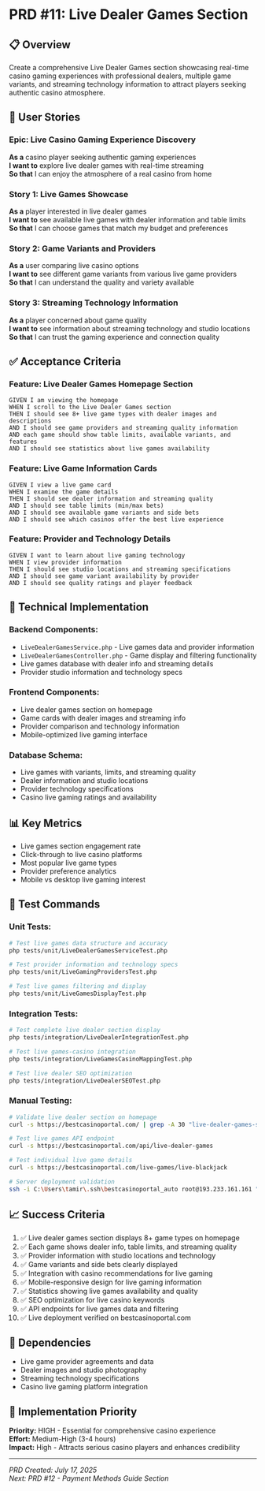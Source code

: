 # PRD #11: Live Dealer Games Section

## 📋 **Overview**
Create a comprehensive Live Dealer Games section showcasing real-time casino gaming experiences with professional dealers, multiple game variants, and streaming technology information to attract players seeking authentic casino atmosphere.

## 🎯 **User Stories**

### Epic: Live Casino Gaming Experience Discovery
**As a** casino player seeking authentic gaming experiences  
**I want to** explore live dealer games with real-time streaming  
**So that** I can enjoy the atmosphere of a real casino from home

### Story 1: Live Games Showcase
**As a** player interested in live dealer games  
**I want to** see available live games with dealer information and table limits  
**So that** I can choose games that match my budget and preferences

### Story 2: Game Variants and Providers
**As a** user comparing live casino options  
**I want to** see different game variants from various live game providers  
**So that** I can understand the quality and variety available

### Story 3: Streaming Technology Information
**As a** player concerned about game quality  
**I want to** see information about streaming technology and studio locations  
**So that** I can trust the gaming experience and connection quality

## ✅ **Acceptance Criteria**

### Feature: Live Dealer Games Homepage Section
```gherkin
GIVEN I am viewing the homepage
WHEN I scroll to the Live Dealer Games section
THEN I should see 8+ live game types with dealer images and descriptions
AND I should see game providers and streaming quality information
AND each game should show table limits, available variants, and features
AND I should see statistics about live games availability
```

### Feature: Live Game Information Cards
```gherkin
GIVEN I view a live game card
WHEN I examine the game details
THEN I should see dealer information and streaming quality
AND I should see table limits (min/max bets)
AND I should see available game variants and side bets
AND I should see which casinos offer the best live experience
```

### Feature: Provider and Technology Details
```gherkin
GIVEN I want to learn about live gaming technology
WHEN I view provider information
THEN I should see studio locations and streaming specifications
AND I should see game variant availability by provider
AND I should see quality ratings and player feedback
```

## 🔧 **Technical Implementation**

### Backend Components:
- `LiveDealerGamesService.php` - Live games data and provider information
- `LiveDealerGamesController.php` - Game display and filtering functionality
- Live games database with dealer info and streaming details
- Provider studio information and technology specs

### Frontend Components:
- Live dealer games section on homepage
- Game cards with dealer images and streaming info
- Provider comparison and technology information
- Mobile-optimized live gaming interface

### Database Schema:
- Live games with variants, limits, and streaming quality
- Dealer information and studio locations
- Provider technology specifications
- Casino live gaming ratings and availability

## 📊 **Key Metrics**
- Live games section engagement rate
- Click-through to live casino platforms
- Most popular live game types
- Provider preference analytics
- Mobile vs desktop live gaming interest

## 🧪 **Test Commands**

### Unit Tests:
```bash
# Test live games data structure and accuracy
php tests/unit/LiveDealerGamesServiceTest.php

# Test provider information and technology specs
php tests/unit/LiveGamingProvidersTest.php

# Test live games filtering and display
php tests/unit/LiveGamesDisplayTest.php
```

### Integration Tests:
```bash
# Test complete live dealer section display
php tests/integration/LiveDealerIntegrationTest.php

# Test live games-casino integration
php tests/integration/LiveGamesCasinoMappingTest.php

# Test live dealer SEO optimization
php tests/integration/LiveDealerSEOTest.php
```

### Manual Testing:
```bash
# Validate live dealer section on homepage
curl -s https://bestcasinoportal.com/ | grep -A 30 "live-dealer-games-section"

# Test live games API endpoint
curl -s https://bestcasinoportal.com/api/live-dealer-games

# Test individual live game details
curl -s https://bestcasinoportal.com/live-games/live-blackjack

# Server deployment validation
ssh -i C:\Users\tamir\.ssh\bestcasinoportal_auto root@193.233.161.161 "ls -la /var/www/html/src/Services/LiveDealerGamesService.php"
```

## 📈 **Success Criteria**
1. ✅ Live dealer games section displays 8+ game types on homepage
2. ✅ Each game shows dealer info, table limits, and streaming quality
3. ✅ Provider information with studio locations and technology
4. ✅ Game variants and side bets clearly displayed
5. ✅ Integration with casino recommendations for live gaming
6. ✅ Mobile-responsive design for live gaming information
7. ✅ Statistics showing live games availability and quality
8. ✅ SEO optimization for live casino keywords
9. ✅ API endpoints for live games data and filtering
10. ✅ Live deployment verified on bestcasinoportal.com

## 🔗 **Dependencies**
- Live game provider agreements and data
- Dealer images and studio photography
- Streaming technology specifications
- Casino live gaming platform integration

## 📅 **Implementation Priority**
**Priority:** HIGH - Essential for comprehensive casino experience  
**Effort:** Medium-High (3-4 hours)  
**Impact:** High - Attracts serious casino players and enhances credibility

---
*PRD Created: July 17, 2025*  
*Next: PRD #12 - Payment Methods Guide Section*
